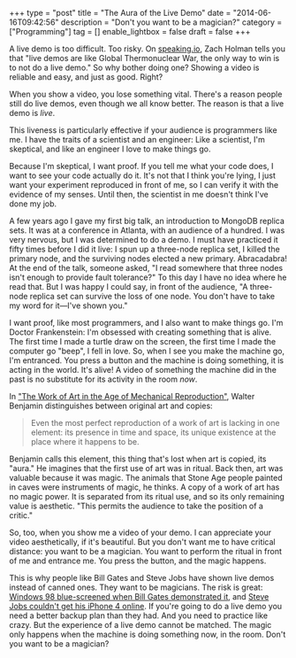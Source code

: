 +++
type = "post"
title = "The Aura of the Live Demo"
date = "2014-06-16T09:42:56"
description = "Don't you want to be a magician?"
category = ["Programming"]
tag = []
enable_lightbox = false
draft = false
+++

<p>A live demo is too difficult. Too risky. On <a href="http://speaking.io/prep/live-demos/">speaking.io</a>, Zach Holman tells you that "live demos are like Global Thermonuclear War, the only way to win is to not do a live demo." So why bother doing one? Showing a video is reliable and easy, and just as good. Right?</p>
<p>When you show a video, you lose something vital. There's a reason people still do live demos, even though we all know better. The reason is that a live demo is <em>live</em>.</p>
<p>This liveness is particularly effective if your audience is programmers like me. I have the traits of a scientist and an engineer: Like a scientist, I'm skeptical, and like an engineer I love to make things go.</p>
<p>Because I'm skeptical, I want proof. If you tell me what your code does, I want to see your code actually do it. It's not that I think you're lying, I just want your experiment reproduced in front of me, so I can verify it with the evidence of my senses. Until then, the scientist in me doesn't think I've done my job.</p>
<p>A few years ago I gave my first big talk, an introduction to MongoDB replica sets. It was at a conference in Atlanta, with an audience of a hundred. I was very nervous, but I was determined to do a demo. I must have practiced it fifty times before I did it live: I spun up a three-node replica set, I killed the primary node, and the surviving nodes elected a new primary. Abracadabra! At the end of the talk, someone asked, "I read somewhere that three nodes isn't enough to provide fault tolerance?" To this day I have no idea where he read that. But I was happy I could say, in front of the audience, "A three-node replica set can survive the loss of one node. You don't have to take my word for it&mdash;I've shown you."</p>
<p>I want proof, like most programmers, and I also want to make things go. I'm Doctor Frankenstein: I'm obsessed with creating something that is alive. The first time I made a turtle draw on the screen, the first time I made the computer go "beep", I fell in love. So, when I see you make the machine go, I'm entranced. You press a button and the machine is doing something, it is acting in the world. It's alive! A video of something the machine did in the past is no substitute for its activity in the room <em>now</em>.</p>
<p>In <a href="https://www.marxists.org/reference/subject/philosophy/works/ge/benjamin.htm">"The Work of Art in the Age of Mechanical Reproduction"</a>, Walter Benjamin distinguishes between original art and copies:</p>
<blockquote>
<p>Even the most perfect reproduction of a work of art is lacking in one element: its presence in time and space, its unique existence at the place where it happens to be.</p>
</blockquote>
<p>Benjamin calls this element, this thing that's lost when art is copied, its "aura." He imagines that the first use of art was in ritual. Back then, art was valuable because it was magic. The animals that Stone Age people painted in caves were instruments of magic, he thinks. A copy of a work of art has no magic power. It is separated from its ritual use, and so its only remaining value is aesthetic. "This permits the audience to take the position of a critic."</p>
<p>So, too, when you show me a video of your demo. I can appreciate your video aesthetically, if it's beautiful. But you don't want me to have critical distance: you want to be a magician. You want to perform the ritual in front of me and entrance me. You press the button, and the magic happens.</p>
<p>This is why people like Bill Gates and Steve Jobs have shown live demos instead of canned ones. They want to be magicians. The risk is great: <a href="https://www.youtube.com/watch?v=yHxj-47csUU">Windows 98 blue-screened when Bill Gates demonstrated it</a>, and <a href="https://www.youtube.com/watch?v=znxQOPFg2mo">Steve Jobs couldn't get his iPhone 4 online</a>. If you're going to do a live demo you need a better backup plan than they had. And you need to practice like crazy. But the experience of a live demo cannot be matched. The magic only happens when the machine is doing something now, in the room. Don't you want to be a magician?</p>
